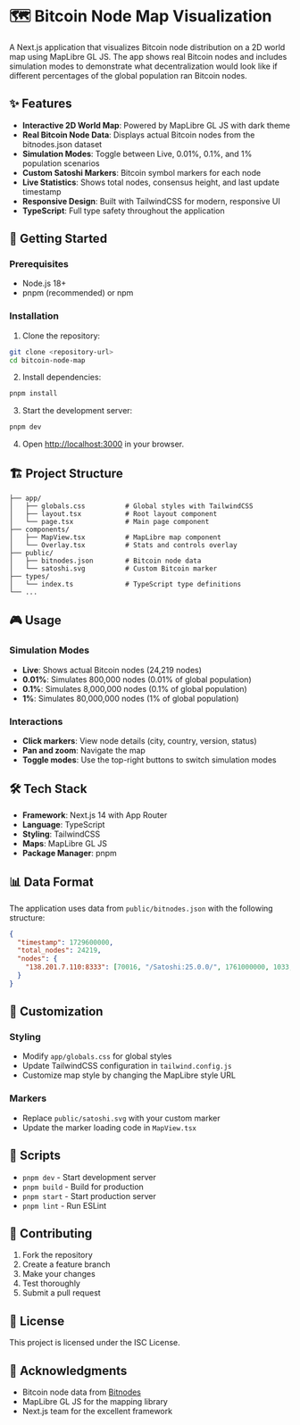 # 🗺️ Bitcoin Node Map Visualization

A Next.js application that visualizes Bitcoin node distribution on a 2D world map using MapLibre GL JS. The app shows real Bitcoin nodes and includes simulation modes to demonstrate what decentralization would look like if different percentages of the global population ran Bitcoin nodes.

## ✨ Features

- **Interactive 2D World Map**: Powered by MapLibre GL JS with dark theme
- **Real Bitcoin Node Data**: Displays actual Bitcoin nodes from the bitnodes.json dataset
- **Simulation Modes**: Toggle between Live, 0.01%, 0.1%, and 1% population scenarios
- **Custom Satoshi Markers**: Bitcoin symbol markers for each node
- **Live Statistics**: Shows total nodes, consensus height, and last update timestamp
- **Responsive Design**: Built with TailwindCSS for modern, responsive UI
- **TypeScript**: Full type safety throughout the application

## 🚀 Getting Started

### Prerequisites

- Node.js 18+ 
- pnpm (recommended) or npm

### Installation

1. Clone the repository:
```bash
git clone <repository-url>
cd bitcoin-node-map
```

2. Install dependencies:
```bash
pnpm install
```

3. Start the development server:
```bash
pnpm dev
```

4. Open [http://localhost:3000](http://localhost:3000) in your browser.

## 🏗️ Project Structure

```
├── app/
│   ├── globals.css          # Global styles with TailwindCSS
│   ├── layout.tsx           # Root layout component
│   └── page.tsx             # Main page component
├── components/
│   ├── MapView.tsx          # MapLibre map component
│   └── Overlay.tsx          # Stats and controls overlay
├── public/
│   ├── bitnodes.json        # Bitcoin node data
│   └── satoshi.svg          # Custom Bitcoin marker
├── types/
│   └── index.ts             # TypeScript type definitions
└── ...
```

## 🎮 Usage

### Simulation Modes

- **Live**: Shows actual Bitcoin nodes (24,219 nodes)
- **0.01%**: Simulates 800,000 nodes (0.01% of global population)
- **0.1%**: Simulates 8,000,000 nodes (0.1% of global population)  
- **1%**: Simulates 80,000,000 nodes (1% of global population)

### Interactions

- **Click markers**: View node details (city, country, version, status)
- **Pan and zoom**: Navigate the map
- **Toggle modes**: Use the top-right buttons to switch simulation modes

## 🛠️ Tech Stack

- **Framework**: Next.js 14 with App Router
- **Language**: TypeScript
- **Styling**: TailwindCSS
- **Maps**: MapLibre GL JS
- **Package Manager**: pnpm

## 📊 Data Format

The application uses data from `public/bitnodes.json` with the following structure:

```json
{
  "timestamp": 1729600000,
  "total_nodes": 24219,
  "nodes": {
    "138.201.7.110:8333": [70016, "/Satoshi:25.0.0/", 1761000000, 1033, 920256, "hostname", "Falkenstein", "DE", 50.476, 12.371, "timezone", "ASN", "ISP"]
  }
}
```

## 🎨 Customization

### Styling
- Modify `app/globals.css` for global styles
- Update TailwindCSS configuration in `tailwind.config.js`
- Customize map style by changing the MapLibre style URL

### Markers
- Replace `public/satoshi.svg` with your custom marker
- Update the marker loading code in `MapView.tsx`

## 📝 Scripts

- `pnpm dev` - Start development server
- `pnpm build` - Build for production
- `pnpm start` - Start production server
- `pnpm lint` - Run ESLint

## 🤝 Contributing

1. Fork the repository
2. Create a feature branch
3. Make your changes
4. Test thoroughly
5. Submit a pull request

## 📄 License

This project is licensed under the ISC License.

## 🙏 Acknowledgments

- Bitcoin node data from [Bitnodes](https://bitnodes.io/)
- MapLibre GL JS for the mapping library
- Next.js team for the excellent framework

